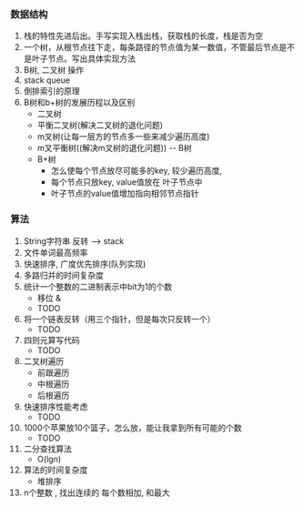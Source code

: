 ### 数据结构
1. 栈的特性先进后出。手写实现入栈出栈，获取栈的长度，栈是否为空
2. 一个树，从根节点往下走，每条路径的节点值为某一数值，不管最后节点是不是叶子节点。写出具体实现方法
3. B树, 二叉树 操作
4. stack queue
5. 倒排索引的原理
6. B树和b+树的发展历程以及区别
    - 二叉树
    - 平衡二叉树(解决二叉树的退化问题)
    - m叉树(让每一层方的节点多一些来减少遍历高度)
    - m叉平衡树((解决m叉树的退化问题)) -- B树 
    - B+树
        - 怎么使每个节点放尽可能多的key, 较少遍历高度,
        - 每个节点只放key, value值放在 叶子节点中
        - 叶子节点的value值增加指向相邻节点指针 

### 算法
1. String字符串 反转 --> stack
2. 文件单词最高频率
3. 快速排序, 广度优先排序(队列实现)
4. 多路归并的时间复杂度
5. 统计一个整数的二进制表示中bit为1的个数
    - 移位 &
    - TODO
6. 将一个链表反转（用三个指针，但是每次只反转一个）
    - TODO
7. 四则元算写代码
    - TODO
8. 二叉树遍历
    - 前跟遍历
    - 中根遍历
    - 后根遍历
9. 快速排序性能考虑
    - TODO
10. 1000个苹果放10个篮子，怎么放，能让我拿到所有可能的个数
    - TODO
11. 二分查找算法
    - O(lgn)
12. 算法的时间复杂度
    - 堆排序
11. n个整数 , 找出连续的 每个数相加, 和最大